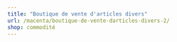 ```yaml
---
title: "Boutique de vente d'articles divers"
url: /macenta/boutique-de-vente-darticles-divers-2/
shop: commodité
---
```

